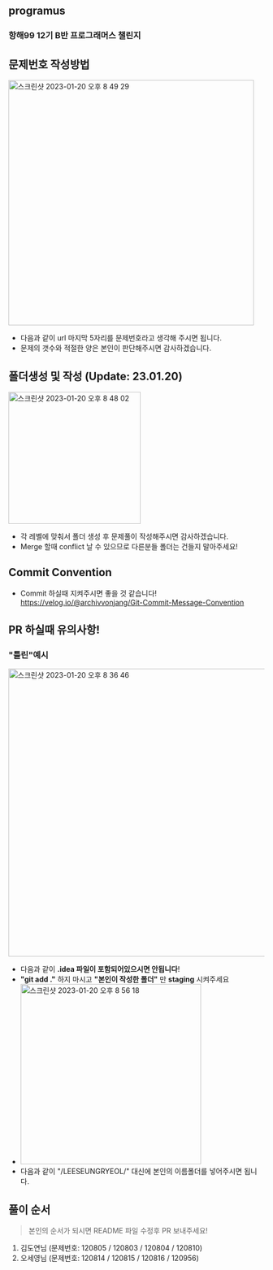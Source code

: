 ## programus
### 항해99 12기 B반 프로그래머스 챌린지

## 문제번호 작성방법
<img width="483" alt="스크린샷 2023-01-20 오후 8 49 29" src="https://user-images.githubusercontent.com/96409909/213690904-80bce5e4-b194-4315-ae67-25fd7e629975.png">

- 다음과 같이 url 마지막 5자리를 문제번호라고 생각해 주시면 됩니다.
- 문제의 갯수와 적절한 양은 본인이 판단해주시면 감사하겠습니다.


## 폴더생성 및 작성 (Update: 23.01.20)
<img width="260" alt="스크린샷 2023-01-20 오후 8 48 02" src="https://user-images.githubusercontent.com/96409909/213691096-a5e7e6f5-fa42-4171-8eba-7eda3883c90d.png">

- 각 레벨에 맞춰서 폴더 생성 후 문제풀이 작성해주시면 감사하겠습니다.
- Merge 할때 conflict 날 수 있으므로 다른분들 폴더는 건들지 말아주세요!


## Commit Convention
- Commit 하실때 지켜주시면 좋을 것 같습니다!
  https://velog.io/@archivvonjang/Git-Commit-Message-Convention


## PR 하실때 유의사항!
### "틀린"예시
<img width="567" alt="스크린샷 2023-01-20 오후 8 36 46" src="https://user-images.githubusercontent.com/96409909/213690748-550fc27c-c7a0-43c3-8c41-e1bc7f21b1fe.png">

- 다음과 같이 **.idea 파일이 포함되어있으시면 안됩니다**!
- **"git add ."**  하지 마시고 **"본인이 작성한 폴더"** 만 **staging** 시켜주세요
- <img width="355" alt="스크린샷 2023-01-20 오후 8 56 18" src="https://user-images.githubusercontent.com/96409909/213690984-59f5ec96-bca6-4cd9-9368-b756b77bc22d.png">
- 다음과 같이 "/LEESEUNGRYEOL/" 대신에 본인의 이름폴더를 넣어주시면 됩니다.

## 풀이 순서
> 본인의 순서가 되시면 README 파일 수정후 PR 보내주세요!

1. 김도연님 (문제번호: 120805 / 120803 / 120804 / 120810)
2. 오세영님 (문제번호: 120814 / 120815 / 120816 / 120956)


